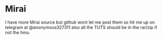 # Mirai
I have more Mirai source but github wont let me post them so hit me up on telegram at @anonymous327311
also all the TUTS should be in the rar/zip if not the hmu

